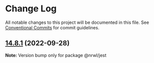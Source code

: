 # Change Log

All notable changes to this project will be documented in this file.
See [Conventional Commits](https://conventionalcommits.org) for commit guidelines.

## [14.8.1](https://github.com/nrwl/nx/compare/14.8.0...14.8.1) (2022-09-28)

**Note:** Version bump only for package @nrwl/jest
